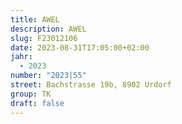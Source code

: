 ```yaml
---
title: AWEL
description: AWEL
slug: F23012106
date: 2023-08-31T17:05:00+02:00
jahr:
  - 2023
number: "2023|55"
street: Bachstrasse 19b, 8902 Urdorf
group: TK
draft: false
---
```

